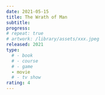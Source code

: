 ```yaml
---
date: 2021-05-15
title: The Wrath of Man
subtitle:
progress:
# repeat: true
# artwork: /library/assets/xxx.jpeg
released: 2021
type:
  # - book
  # - course
  # - game
  - movie
  # - tv show
rating: 4
---
```

